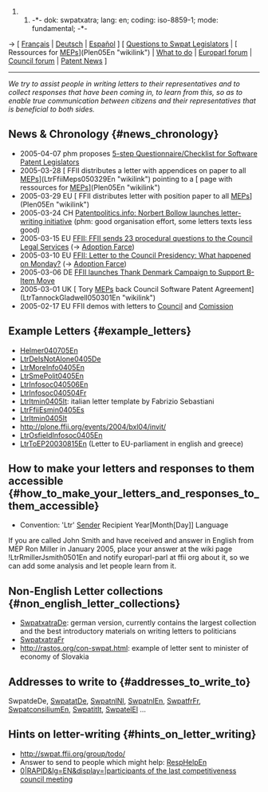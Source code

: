 1.  1.  -\*- dok: swpatxatra; lang: en; coding: iso-8859-1; mode:
        fundamental; -\*-

-\> \[ [ Français](SwpatxatraFr "wikilink") \| [
Deutsch](SwpatxatraDe "wikilink") \| [ Español](SwpatxatraEs "wikilink")
\] \[ [ Questions to Swpat Legislators](MepsQuest05En "wikilink") \| [
Ressources for [MEPs](MEPs "wikilink")](Plen05En "wikilink") \| [ What
to do](SwpatgunkaEn "wikilink") \| [Europarl
forum](http://lists.ffii.org/mailman/listinfo/europarl-parl/ "wikilink")
\| [Council
forum](http://lists.ffii.org/mailman/listinfo/consilium-parl/ "wikilink")
\| [ Patent News](SwpatcninoEn "wikilink") \]

------------------------------------------------------------------------

*We try to assist people in writing letters to their representatives and
to collect responses that have been coming in, to learn from this, so as
to enable true communication between citizens and their representatives
that is beneficial to both sides.*

## News & Chronology {#news_chronology}

-   2005-04-07 phm proposes [ 5-step Questionnaire/Checklist for
    Software Patent Legislators](MepsQuest05En "wikilink")
-   2005-03-28 [ FFII distributes a letter with appendices on paper to
    all [MEPs](MEPs "wikilink")](LtrFfiiMeps050329En "wikilink")
    pointing to a [ page with ressources for
    [MEPs](MEPs "wikilink")](Plen05En "wikilink")
-   2005-03-29 EU [ FFII distributes letter with position paper to all
    [MEPs](MEPs "wikilink")](Plen05En "wikilink")
-   2005-03-24 CH [Patentpolitics.info: Norbert Bollow launches
    letter-writing
    initiative](http://euparl.patentpolitics.info/ "wikilink") (phm:
    good organisation effort, some letters texts less good)
-   2005-03-15 EU [ FFII: FFII sends 23 procedural questions to the
    Council Legal Services](LtrFfiiCons050308En "wikilink") (-\> [
    Adoption Farce](Cons050307En "wikilink"))
-   2005-03-10 EU [ FFII: Letter to the Council Presidency: What
    happened on Monday?](LtrFfiiCons050308En "wikilink") (-\> [ Adoption
    Farce](Cons050307En "wikilink"))
-   2005-03-06 DE [ FFII launches Thank Denmark Campaign to Support
    B-Item Move](LtrCons0503En "wikilink")
-   2005-03-01 UK [ Tory [MEPs](MEPs "wikilink") back Council Software
    Patent Agreement](LtrTannockGladwell050301En "wikilink")
-   2005-02-17 EU FFII demos with letters to [
    Council](LtrFfiiCons050217En "wikilink") and [
    Comission](LtrFfiiCec050217En "wikilink")

## Example Letters {#example_letters}

-   [Helmer040705En](Helmer040705En "wikilink")
-   [LtrDeIsNotAlone0405De](LtrDeIsNotAlone0405De "wikilink")
-   [LtrMoreInfo0405En](LtrMoreInfo0405En "wikilink")
-   [LtrSmePolit0405En](LtrSmePolit0405En "wikilink")
-   [LtrInfosoc040506En](LtrInfosoc040506En "wikilink")
-   [LtrInfosoc040504Fr](LtrInfosoc040504Fr "wikilink")
-   [LtrItmin0405It](LtrItmin0405It "wikilink"): italian letter template
    by Fabrizio Sebastiani
-   [LtrFfiiEsmin0405Es](LtrFfiiEsmin0405Es "wikilink")
-   [LtrItmin0405It](LtrItmin0405It "wikilink")
-   <http://plone.ffii.org/events/2004/bxl04/invit/>
-   [LtrOsfieldInfosoc0405En](LtrOsfieldInfosoc0405En "wikilink")
-   [LtrToEP20030815En](LtrToEP20030815En "wikilink") (Letter to
    EU-parliament in english and greece)

## How to make your letters and responses to them accessible {#how_to_make_your_letters_and_responses_to_them_accessible}

-   Convention: \'Ltr\' [Sender](Sender "wikilink") Recipient
    Year\[Month\[Day\]\] Language

If you are called John Smith and have received and answer in English
from MEP Ron Miller in January 2005, place your answer at the wiki page
!LtrRmillerJsmith0501En and notify europarl-parl at ffii org about it,
so we can add some analysis and let people learn from it.

## Non-English Letter collections {#non_english_letter_collections}

-   [SwpatxatraDe](SwpatxatraDe "wikilink"): german version, currently
    contains the largest collection and the best introductory materials
    on writing letters to politicians
-   [SwpatxatraFr](SwpatxatraFr "wikilink")
-   <http://rastos.org/con-swpat.html>: example of letter sent to
    minister of economy of Slovakia

## Addresses to write to {#addresses_to_write_to}

SwpatdeDe, [SwpatatDe](SwpatatDe "wikilink"),
[SwpatnlNl](SwpatnlNl "wikilink"), [SwpatnlEn](SwpatnlEn "wikilink"),
[SwpatfrFr](SwpatfrFr "wikilink"),
[SwpatconsiliumEn](SwpatconsiliumEn "wikilink"),
[SwpatitIt](SwpatitIt "wikilink"), [SwpatelEl](SwpatelEl "wikilink")
\...

## Hints on letter-writing {#hints_on_letter_writing}

-   <http://swpat.ffii.org/group/todo/>
-   Answer to send to people which might help:
    [RespHelpEn](RespHelpEn "wikilink")
-   [0\|RAPID&lg=EN&display=\|participants of the last competitiveness
    council
    meeting](http://europa.eu.int/rapid/start/cgi/guesten.ksh?p_action.gettxt=gt&doc=PRES/03/259 "wikilink")

